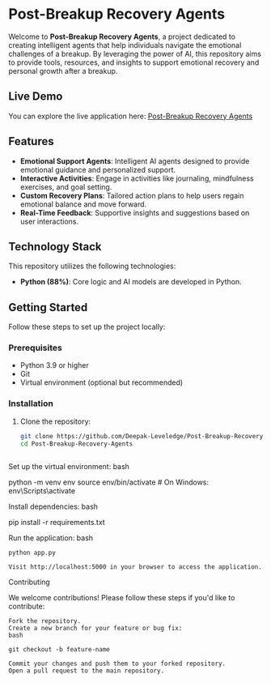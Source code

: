 # Post-Breakup Recovery Agents

Welcome to **Post-Breakup Recovery Agents**, a project dedicated to creating intelligent agents that help individuals navigate the emotional challenges of a breakup. By leveraging the power of AI, this repository aims to provide tools, resources, and insights to support emotional recovery and personal growth after a breakup.

## Live Demo

You can explore the live application here: [Post-Breakup Recovery Agents](https://post-breakup-recovery-agents.onrender.com/)

## Features

- **Emotional Support Agents**: Intelligent AI agents designed to provide emotional guidance and personalized support.
- **Interactive Activities**: Engage in activities like journaling, mindfulness exercises, and goal setting.
- **Custom Recovery Plans**: Tailored action plans to help users regain emotional balance and move forward.
- **Real-Time Feedback**: Supportive insights and suggestions based on user interactions.

## Technology Stack

This repository utilizes the following technologies:

- **Python (88%)**: Core logic and AI models are developed in Python.


## Getting Started

Follow these steps to set up the project locally:

### Prerequisites

- Python 3.9 or higher
- Git
- Virtual environment (optional but recommended)

### Installation

1. Clone the repository:
   ```bash
   git clone https://github.com/Deepak-Leveledge/Post-Breakup-Recovery-Agents.git
   cd Post-Breakup-Recovery-Agents



Set up the virtual environment:
bash

python -m venv env
source env/bin/activate  # On Windows: env\Scripts\activate

Install dependencies:
bash

pip install -r requirements.txt

Run the application:
bash

    python app.py

    Visit http://localhost:5000 in your browser to access the application.

Contributing

We welcome contributions! Please follow these steps if you'd like to contribute:

    Fork the repository.
    Create a new branch for your feature or bug fix:
    bash

    git checkout -b feature-name

    Commit your changes and push them to your forked repository.
    Open a pull request to the main repository.

